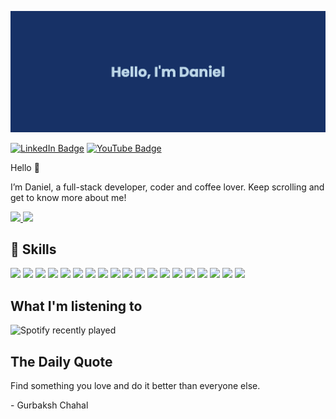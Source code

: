 [![Daniel's GitHub Banner](./assets/banner.png)](https://daniellaera.io)

[![LinkedIn Badge](https://img.shields.io/badge/LinkedIn-0077B5?style=for-the-badge&logo=linkedin&logoColor=white)](https://www.linkedin.com/in/daniellaera/)
[![YouTube Badge](https://img.shields.io/badge/YouTube-FF0000?style=for-the-badge&logo=youtube&logoColor=white)](https://www.youtube.com/c/DanielLaeraChannel/)

Hello 👋

I’m Daniel, a full-stack developer, coder and coffee lover. Keep scrolling and get to know more about me!

<a href="https://github.com/daniellaera">
  <img height="225" src="https://github-readme-stats.vercel.app/api?username=daniellaera&show_icons=true&theme=dark&include_all_commits=true&count_private=true"/>
  <img height="225" src="https://github-readme-stats.vercel.app/api/top-langs/?username=daniellaera&theme=dark"/>
</a>

## 💼 Skills

![](https://img.shields.io/badge/HTML5-E34F26?style=for-the-badge&logo=html5&logoColor=white)
![](https://img.shields.io/badge/CSS3-1572B6?style=for-the-badge&logo=css3&logoColor=white)
![](https://img.shields.io/badge/JavaScript-323330?style=for-the-badge&logo=javascript&logoColor=F7DF1E)
![](https://img.shields.io/badge/Node.js-43853D?style=for-the-badge&logo=node.js&logoColor=white)
![](https://img.shields.io/badge/React-20232A?style=for-the-badge&logo=react&logoColor=61DAFB)
![](https://img.shields.io/badge/Angular-DD0031?style=for-the-badge&logo=angular&logoColor=white)
![](https://img.shields.io/badge/TypeScript-007ACC?style=for-the-badge&logo=typescript&logoColor=white)
![](https://img.shields.io/badge/Java-ED8B00?style=for-the-badge&logo=java&logoColor=white)
![](https://img.shields.io/badge/Spring-6DB33F?style=for-the-badge&logo=spring&logoColor=white)
![](https://img.shields.io/badge/Go-00ADD8?style=for-the-badge&logo=go&logoColor=white)
![](https://img.shields.io/badge/Markdown-000000?style=for-the-badge&logo=markdown&logoColor=white)
![](https://img.shields.io/badge/Shell_Script-121011?style=for-the-badge&logo=gnu-bash&logoColor=white)
![](https://img.shields.io/badge/Express.js-404D59?style=for-the-badge)
![](https://img.shields.io/badge/Redux-593D88?style=for-the-badge&logo=redux&logoColor=white)
![](https://img.shields.io/badge/React_Router-CA4245?style=for-the-badge&logo=react-router&logoColor=white)
![](https://img.shields.io/badge/PostgreSQL-316192?style=for-the-badge&logo=postgresql&logoColor=white)
![](https://img.shields.io/badge/MongoDB-4EA94B?style=for-the-badge&logo=mongodb&logoColor=white)
![](https://img.shields.io/badge/Heroku-430098?style=for-the-badge&logo=heroku&logoColor=white)
![](https://img.shields.io/badge/Ubuntu-E95420?style=for-the-badge&logo=ubuntu&logoColor=white)

## What I'm listening to

![Spotify recently played](https://spotify-recently-played-readme.vercel.app/api?user=11145527221&unique={true|1|on|yes})

## The Daily Quote

<p>Find something you love and do it better than everyone else.</p>

<p>- Gurbaksh Chahal</p>
